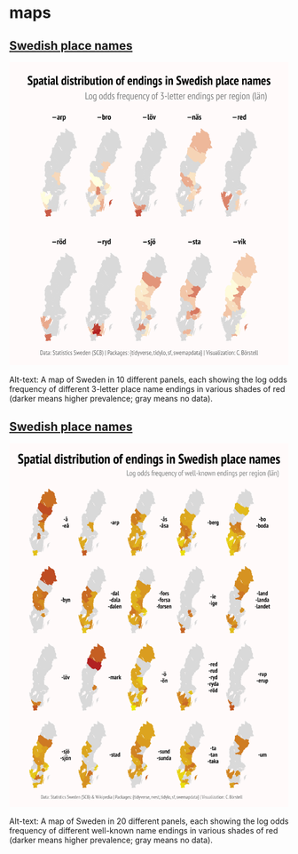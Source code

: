 # maps

## [Swedish place names](https://github.com/borstell/maps/tree/main/swedish_placenames)
![](https://github.com/borstell/maps/blob/main/swedish_placenames/swedish_placenames.png)

Alt-text: A map of Sweden in 10 different panels, each showing the log odds frequency of different 3-letter place name endings in various shades of red (darker means higher prevalence; gray means no data).

## [Swedish place names](https://github.com/borstell/maps/tree/main/swedish_placenames_wiki)
![](https://github.com/borstell/maps/blob/main/swedish_placenames_wiki/swedish_placenames_wiki.png)

Alt-text: A map of Sweden in 20 different panels, each showing the log odds frequency of different well-known name endings in various shades of red (darker means higher prevalence; gray means no data).
